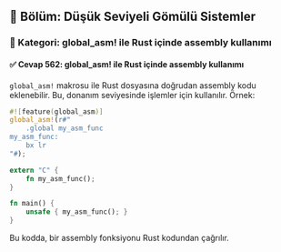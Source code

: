 ## 📘 Bölüm: Düşük Seviyeli Gömülü Sistemler
### 🔹 Kategori: global_asm! ile Rust içinde assembly kullanımı
#### ✅ Cevap 562: global_asm! ile Rust içinde assembly kullanımı

`global_asm!` makrosu ile Rust dosyasına doğrudan assembly kodu eklenebilir. Bu, donanım seviyesinde işlemler için kullanılır. Örnek:

```rust
#![feature(global_asm)]
global_asm!(r#"
    .global my_asm_func
my_asm_func:
    bx lr
"#);

extern "C" {
    fn my_asm_func();
}

fn main() {
    unsafe { my_asm_func(); }
}
```

Bu kodda, bir assembly fonksiyonu Rust kodundan çağrılır.
